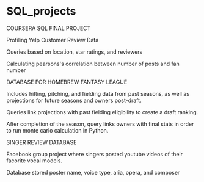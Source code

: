 # SQL_projects
COURSERA SQL FINAL PROJECT

Profiling Yelp Customer Review Data

Queries based on location, star ratings, and reviewers

Calculating pearsons's correlation between number of posts and fan number

DATABASE FOR HOMEBREW FANTASY LEAGUE

Includes hitting, pitching, and fielding data from past seasons, as well as projections for future seasons and owners post-draft.

Queries link projections with past fielding eligibility to create a draft ranking.

After completion of the season, query links owners with final stats in order to run monte carlo calculation in Python.

SINGER REVIEW DATABASE

Facebook group project where singers posted youtube videos of their facorite vocal models. 

Database stored poster name, voice type, aria, opera, and composer

